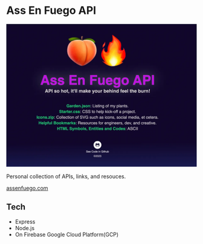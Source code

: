 # Ass En Fuego API
[![Screen Shot](/public/images/meta/readme.webp)](https://assenfuego.com/)

Personal collection of APIs, links, and resouces. 

[assenfuego.com](https://assenfuego.com/)

## Tech
* Express
* Node.js
* On Firebase Google Cloud Platform(GCP)